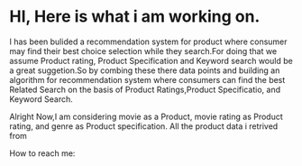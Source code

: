 # HI, Here is what i am working on.

I has been bulided a recommendation system for product where consumer may find their best choice selection while they search.For doing that we assume Product rating, Product Specification and Keyword search would be a great suggetion.So by combing these there data points and building an algorithm for recommendation system where consumers can find the best Related Search on the basis of Product Ratings,Product Specificatio, and Keyword Search.

Alright Now,I am considering movie as a Product, movie rating as Product rating, and genre as Product specification.
All the product data i retrived from 








How to reach me: 
